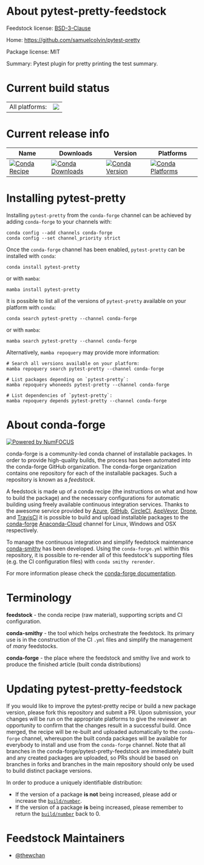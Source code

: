About pytest-pretty-feedstock
=============================

Feedstock license: [BSD-3-Clause](https://github.com/conda-forge/pytest-pretty-feedstock/blob/main/LICENSE.txt)

Home: https://github.com/samuelcolvin/pytest-pretty

Package license: MIT

Summary: Pytest plugin for pretty printing the test summary.

Current build status
====================


<table><tr><td>All platforms:</td>
    <td>
      <a href="https://dev.azure.com/conda-forge/feedstock-builds/_build/latest?definitionId=17896&branchName=main">
        <img src="https://dev.azure.com/conda-forge/feedstock-builds/_apis/build/status/pytest-pretty-feedstock?branchName=main">
      </a>
    </td>
  </tr>
</table>

Current release info
====================

| Name | Downloads | Version | Platforms |
| --- | --- | --- | --- |
| [![Conda Recipe](https://img.shields.io/badge/recipe-pytest--pretty-green.svg)](https://anaconda.org/conda-forge/pytest-pretty) | [![Conda Downloads](https://img.shields.io/conda/dn/conda-forge/pytest-pretty.svg)](https://anaconda.org/conda-forge/pytest-pretty) | [![Conda Version](https://img.shields.io/conda/vn/conda-forge/pytest-pretty.svg)](https://anaconda.org/conda-forge/pytest-pretty) | [![Conda Platforms](https://img.shields.io/conda/pn/conda-forge/pytest-pretty.svg)](https://anaconda.org/conda-forge/pytest-pretty) |

Installing pytest-pretty
========================

Installing `pytest-pretty` from the `conda-forge` channel can be achieved by adding `conda-forge` to your channels with:

```
conda config --add channels conda-forge
conda config --set channel_priority strict
```

Once the `conda-forge` channel has been enabled, `pytest-pretty` can be installed with `conda`:

```
conda install pytest-pretty
```

or with `mamba`:

```
mamba install pytest-pretty
```

It is possible to list all of the versions of `pytest-pretty` available on your platform with `conda`:

```
conda search pytest-pretty --channel conda-forge
```

or with `mamba`:

```
mamba search pytest-pretty --channel conda-forge
```

Alternatively, `mamba repoquery` may provide more information:

```
# Search all versions available on your platform:
mamba repoquery search pytest-pretty --channel conda-forge

# List packages depending on `pytest-pretty`:
mamba repoquery whoneeds pytest-pretty --channel conda-forge

# List dependencies of `pytest-pretty`:
mamba repoquery depends pytest-pretty --channel conda-forge
```


About conda-forge
=================

[![Powered by
NumFOCUS](https://img.shields.io/badge/powered%20by-NumFOCUS-orange.svg?style=flat&colorA=E1523D&colorB=007D8A)](https://numfocus.org)

conda-forge is a community-led conda channel of installable packages.
In order to provide high-quality builds, the process has been automated into the
conda-forge GitHub organization. The conda-forge organization contains one repository
for each of the installable packages. Such a repository is known as a *feedstock*.

A feedstock is made up of a conda recipe (the instructions on what and how to build
the package) and the necessary configurations for automatic building using freely
available continuous integration services. Thanks to the awesome service provided by
[Azure](https://azure.microsoft.com/en-us/services/devops/), [GitHub](https://github.com/),
[CircleCI](https://circleci.com/), [AppVeyor](https://www.appveyor.com/),
[Drone](https://cloud.drone.io/welcome), and [TravisCI](https://travis-ci.com/)
it is possible to build and upload installable packages to the
[conda-forge](https://anaconda.org/conda-forge) [Anaconda-Cloud](https://anaconda.org/)
channel for Linux, Windows and OSX respectively.

To manage the continuous integration and simplify feedstock maintenance
[conda-smithy](https://github.com/conda-forge/conda-smithy) has been developed.
Using the ``conda-forge.yml`` within this repository, it is possible to re-render all of
this feedstock's supporting files (e.g. the CI configuration files) with ``conda smithy rerender``.

For more information please check the [conda-forge documentation](https://conda-forge.org/docs/).

Terminology
===========

**feedstock** - the conda recipe (raw material), supporting scripts and CI configuration.

**conda-smithy** - the tool which helps orchestrate the feedstock.
                   Its primary use is in the construction of the CI ``.yml`` files
                   and simplify the management of *many* feedstocks.

**conda-forge** - the place where the feedstock and smithy live and work to
                  produce the finished article (built conda distributions)


Updating pytest-pretty-feedstock
================================

If you would like to improve the pytest-pretty recipe or build a new
package version, please fork this repository and submit a PR. Upon submission,
your changes will be run on the appropriate platforms to give the reviewer an
opportunity to confirm that the changes result in a successful build. Once
merged, the recipe will be re-built and uploaded automatically to the
`conda-forge` channel, whereupon the built conda packages will be available for
everybody to install and use from the `conda-forge` channel.
Note that all branches in the conda-forge/pytest-pretty-feedstock are
immediately built and any created packages are uploaded, so PRs should be based
on branches in forks and branches in the main repository should only be used to
build distinct package versions.

In order to produce a uniquely identifiable distribution:
 * If the version of a package **is not** being increased, please add or increase
   the [``build/number``](https://docs.conda.io/projects/conda-build/en/latest/resources/define-metadata.html#build-number-and-string).
 * If the version of a package **is** being increased, please remember to return
   the [``build/number``](https://docs.conda.io/projects/conda-build/en/latest/resources/define-metadata.html#build-number-and-string)
   back to 0.

Feedstock Maintainers
=====================

* [@thewchan](https://github.com/thewchan/)

